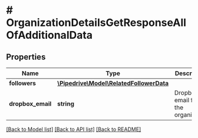 # # OrganizationDetailsGetResponseAllOfAdditionalData

## Properties

Name | Type | Description | Notes
------------ | ------------- | ------------- | -------------
**followers** | [**\Pipedrive\Model\RelatedFollowerData**](RelatedFollowerData.md) |  | [optional]
**dropbox_email** | **string** | Dropbox email for the organization | [optional]

[[Back to Model list]](../../README.md#models) [[Back to API list]](../../README.md#endpoints) [[Back to README]](../../README.md)
